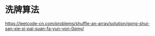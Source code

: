 # 洗牌算法

https://leetcode-cn.com/problems/shuffle-an-array/solution/gong-shui-san-xie-xi-pai-suan-fa-yun-yon-0qmy/